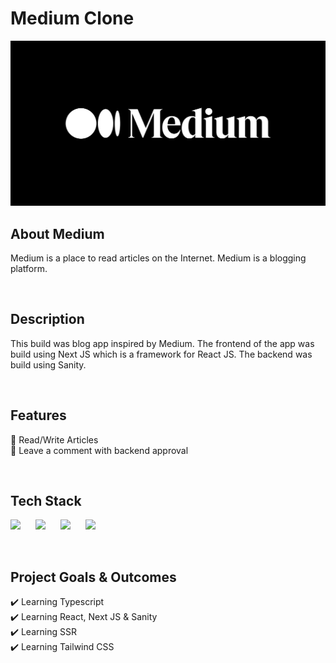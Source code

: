 # Medium Clone
![Readme Image](https://github.com/emiz98/next-medium/blob/master/readme.png?raw=true)
<br/>

## About Medium
Medium is a place to read articles on the Internet. Medium is a blogging platform.

<br/>

## Description
This build was blog app inspired by Medium. The frontend of the app was build using Next JS which is a framework for React JS. The backend was build using Sanity.

<br/>

## Features
🚀 Read/Write Articles <br/>
🚀 Leave a comment with backend approval <br/>

<br/>

## Tech Stack
<p float="left">
  <img src="https://cdn.sanity.io/images/1z5g6za5/production/ea0d729f383fe9f113c7d2da95af5a39eecfa226-64x64.png?w=2000&fit=max&auto=format" width="60"  style="padding-right:20px"/>
  <img src="https://cdn.sanity.io/images/1z5g6za5/production/469ae564e81667f04a3b2ce4ae61d1de7788064d-300x300.png?w=2000&fit=max&auto=format" width="60"  style="padding-right:20px"/> 
  <img src="https://cdn.sanity.io/images/1z5g6za5/production/7f0e2cb4b3dc3c37829ee9ca07eab1903ec26b69-364x364.png?w=2000&fit=max&auto=format" width="60"  style="padding-right:20px"/>
  <img src="https://cdn.sanity.io/images/1z5g6za5/production/97986d3dd7e897b83e06a41aaf9ee7a8de146685-768x768.png?w=2000&fit=max&auto=format" width="60"  style="padding-right:20px"/>
</p>

<br/>

## Project Goals & Outcomes
✔️ Learning Typescript <br/>
✔️ Learning React, Next JS & Sanity <br/>
✔️ Learning SSR <br/>
✔️ Learning Tailwind CSS
